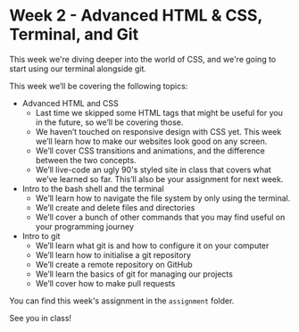 # Week 2 - Advanced HTML & CSS, Terminal, and Git

This week we're diving deeper into the world of CSS, and we're going to start using our terminal alongside git.

This week we’ll be covering the following topics:
- Advanced HTML and CSS
  - Last time we skipped some HTML tags that might be useful for you in the future, so we’ll be covering those.
  - We haven’t touched on responsive design with CSS yet. This week we’ll learn how to make our websites look good on any screen.
  - We’ll cover CSS transitions and animations, and the difference between the two concepts.
  - We’ll live-code an ugly 90's styled site in class that covers what we’ve learned so far. This’ll also be your assignment for next week.
- Intro to the bash shell and the terminal
  - We’ll learn how to navigate the file system by only using the terminal.
  - We’ll create and delete files and directories
  - We’ll cover a bunch of other commands that you may find useful on your programming journey
- Intro to git
  - We’ll learn what git is and how to configure it on your computer
  - We’ll learn how to initialise a git repository
  - We’ll create a remote repository on GitHub
  - We’ll learn the basics of git for managing our projects
  - We’ll cover how to make pull requests

You can find this week's assignment in the `assignment` folder.

See you in class!